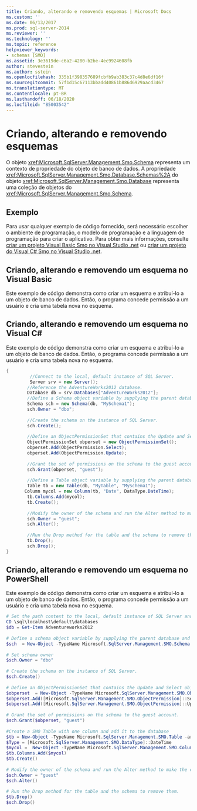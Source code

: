 ```yaml
---
title: Criando, alterando e removendo esquemas | Microsoft Docs
ms.custom: ''
ms.date: 06/13/2017
ms.prod: sql-server-2014
ms.reviewer: ''
ms.technology: ''
ms.topic: reference
helpviewer_keywords:
- schemas [SMO]
ms.assetid: 3e3619de-c6a2-4280-b2be-4ec9924608fb
author: stevestein
ms.author: sstein
ms.openlocfilehash: 335b1f398357689fcbfb9ab383c37c4d8e6df16f
ms.sourcegitcommit: 57f1d15c67113bbadd40861b886d6929aacd3467
ms.translationtype: MT
ms.contentlocale: pt-BR
ms.lasthandoff: 06/18/2020
ms.locfileid: "85003542"
---
```

# <a name="creating-altering-and-removing-schemas"></a>Criando, alterando e removendo esquemas
  O objeto <xref:Microsoft.SqlServer.Management.Smo.Schema> representa um contexto de propriedade do objeto de banco de dados. A propriedade <xref:Microsoft.SqlServer.Management.Smo.Database.Schemas%2A> do objeto <xref:Microsoft.SqlServer.Management.Smo.Database> representa uma coleção de objetos do <xref:Microsoft.SqlServer.Management.Smo.Schema>.  
  
## <a name="example"></a>Exemplo  
 Para usar qualquer exemplo de código fornecido, será necessário escolher o ambiente de programação, o modelo de programação e a linguagem de programação para criar o aplicativo. Para obter mais informações, consulte [criar um projeto Visual Basic Smo no Visual Studio .net](../../../database-engine/dev-guide/create-a-visual-basic-smo-project-in-visual-studio-net.md) ou [criar um projeto do Visual C&#35; Smo no Visual Studio .net](../how-to-create-a-visual-csharp-smo-project-in-visual-studio-net.md).  
  
## <a name="creating-altering-and-removing-a-schema-in-visual-basic"></a>Criando, alterando e removendo um esquema no Visual Basic  
 Este exemplo de código demonstra como criar um esquema e atribuí-lo a um objeto de banco de dados. Então, o programa concede permissão a um usuário e cria uma tabela nova no esquema.  
  
<!-- TODO: review snippet reference  [!CODE [SMO How to#SMO_VBSchemas1](SMO How to#SMO_VBSchemas1)]  -->  
  
## <a name="creating-altering-and-removing-a-schema-in-visual-c"></a>Criando, alterando e removendo um esquema no Visual C#  
 Este exemplo de código demonstra como criar um esquema e atribuí-lo a um objeto de banco de dados. Então, o programa concede permissão a um usuário e cria uma tabela nova no esquema.  
  
```csharp
{  
         //Connect to the local, default instance of SQL Server.   
         Server srv = new Server();   
        //Reference the AdventureWorks2012 database.   
        Database db = srv.Databases["AdventureWorks2012"];   
        //Define a Schema object variable by supplying the parent database and name arguments in the constructor.   
        Schema sch = new Schema(db, "MySchema1");   
        sch.Owner = "dbo";   
  
        //Create the schema on the instance of SQL Server.   
        sch.Create();   
  
        //Define an ObjectPermissionSet that contains the Update and Select object permissions.   
        ObjectPermissionSet obperset = new ObjectPermissionSet();   
        obperset.Add(ObjectPermission.Select);   
        obperset.Add(ObjectPermission.Update);   
  
        //Grant the set of permissions on the schema to the guest account.   
        sch.Grant(obperset, "guest");   
  
        //Define a Table object variable by supplying the parent database, name and schema arguments in the constructor.   
        Table tb = new Table(db, "MyTable", "MySchema1");   
       Column mycol = new Column(tb, "Date", DataType.DateTime);   
        tb.Columns.Add(mycol);   
        tb.Create();   
  
        //Modify the owner of the schema and run the Alter method to make the change on the instance of SQL Server.   
        sch.Owner = "guest";   
        sch.Alter();   
  
        //Run the Drop method for the table and the schema to remove them.   
        tb.Drop();   
        sch.Drop();   
}  
```  
  
## <a name="creating-altering-and-removing-a-schema-in-powershell"></a>Criando, alterando e removendo um esquema no PowerShell  
 Este exemplo de código demonstra como criar um esquema e atribuí-lo a um objeto de banco de dados. Então, o programa concede permissão a um usuário e cria uma tabela nova no esquema.  
  
```powershell
# Set the path context to the local, default instance of SQL Server and get a reference to AdventureWorks2012  
CD \sql\localhost\default\databases  
$db = Get-Item Adventureworks2012  
  
# Define a schema object variable by supplying the parent database and name arguments in the constructor.
$sch  = New-Object -TypeName Microsoft.SqlServer.Management.SMO.Schema -argumentlist $db, "MySchema1"  
  
# Set schema owner  
$sch.Owner = "dbo"
  
# Create the schema on the instance of SQL Server.
$sch.Create()  
  
# Define an ObjectPermissionSet that contains the Update and Select object permissions.
$obperset  = New-Object -TypeName Microsoft.SqlServer.Management.SMO.ObjectPermissionSet  
$obperset.Add([Microsoft.SqlServer.Management.SMO.ObjectPermission]::Select)  
$obperset.Add([Microsoft.SqlServer.Management.SMO.ObjectPermission]::Update)  
  
# Grant the set of permissions on the schema to the guest account.
$sch.Grant($obperset, "guest")  
  
#Create a SMO Table with one column and add it to the database  
$tb = New-Object -TypeName Microsoft.SqlServer.Management.SMO.Table -argumentlist $db, "MyTable", "MySchema1"  
$Type = [Microsoft.SqlServer.Management.SMO.DataType]::DateTime  
$mycol =  New-Object -TypeName Microsoft.SqlServer.Management.SMO.Column -argumentlist $tb,"Date", $Type  
$tb.Columns.Add($mycol)  
$tb.Create()
  
# Modify the owner of the schema and run the Alter method to make the change on the instance of SQL Server.
$sch.Owner = "guest"  
$sch.Alter()  
  
# Run the Drop method for the table and the schema to remove them.
$tb.Drop()  
$sch.Drop()  
```
